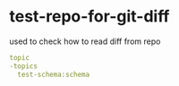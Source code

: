 # test-repo-for-git-diff
used to check how to read diff from repo
```yaml
topic
-topics
  test-schema:schema
```
